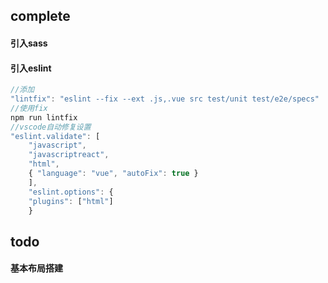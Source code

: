 ## complete

#### 引入sass
#### 引入eslint


``` js
//添加
"lintfix": "eslint --fix --ext .js,.vue src test/unit test/e2e/specs"
//使用fix
npm run lintfix
//vscode自动修复设置
"eslint.validate": [
    "javascript",
    "javascriptreact",
    "html",
    { "language": "vue", "autoFix": true }
    ],
    "eslint.options": {
    "plugins": ["html"]
    }
```

## todo
#### 基本布局搭建